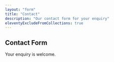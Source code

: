 ```yaml
---
layout: "form"
title: "Contact"
description: "Our contact form for your enquiry"
eleventyExcludeFromCollections: true
---
```


## Contact Form

Your enquiry is welcome.
